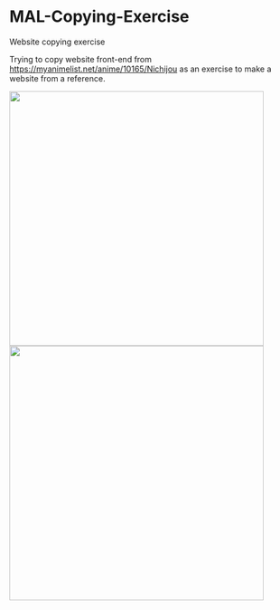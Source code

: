 # MAL-Copying-Exercise
Website copying exercise

Trying to copy website front-end from https://myanimelist.net/anime/10165/Nichijou as an exercise to make a website from a reference.

<img src="" width="450">
<img src="" width="450">

